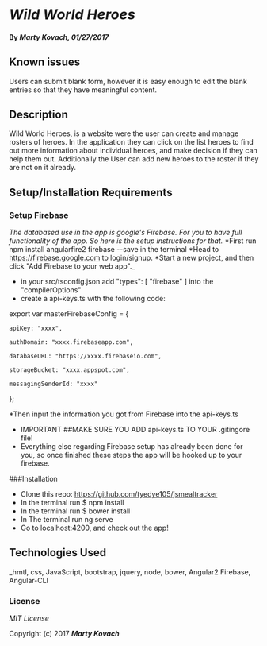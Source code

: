 # _Wild World Heroes_

#### By _**Marty Kovach**, 01/27/2017_


## Known issues

Users can submit blank form, however it is easy enough to edit the blank entries so that they have meaningful content.

## Description

Wild World Heroes, is a website were the user can create and manage rosters of heroes. In the application they can click on the list heroes to find out more information about individual heroes, and make decision if they can help them out. Additionally the User can add new heroes to the roster if they are not on it already.

## Setup/Installation Requirements
### Setup Firebase
  _The databased use in the app is google's Firebase.  For you to have full functionality of the app. So here is the setup instructions for that._
   *First run npm install angularfire2 firebase --save in the terminal
   *Head to https://firebase.google.com to login/signup.
   *Start a new project, and then click "Add Firebase to your web app"._
   * in your src/tsconfig.json add "types": [ "firebase" ] into the "compilerOptions"
   * create a api-keys.ts with the following code:

   export var masterFirebaseConfig = {  

    apiKey: "xxxx",  
    
    authDomain: "xxxx.firebaseapp.com",  

    databaseURL: "https://xxxx.firebaseio.com",  

    storageBucket: "xxxx.appspot.com",  

    messagingSenderId: "xxxx"  

  };  
  

 *Then input the information you got from Firebase into the api-keys.ts
 * IMPORTANT ##MAKE SURE YOU ADD api-keys.ts TO YOUR .gitingore file!
 * Everything else regarding Firebase setup has already been done for you, so once finished these steps the app will be hooked up to your firebase.

 ###Installation

* Clone this repo: https://github.com/tyedye105/jsmealtracker
* In the terminal run $ npm install
* In the terminal run $ bower install
* In The terminal run ng serve
* Go to localhost:4200, and check out the app!

## Technologies Used

_hmtl, css, JavaScript, bootstrap, jquery, node, bower, Angular2 Firebase, Angular-CLI

### License

*MIT License*

Copyright (c) 2017 **_Marty Kovach_**
